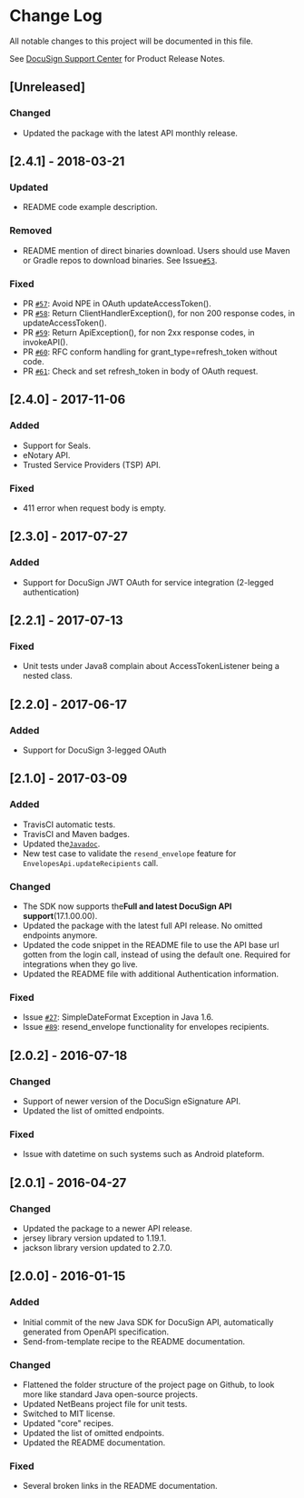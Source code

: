 # Change Log
All notable changes to this project will be documented in this file.

See [DocuSign Support Center](https://support.docusign.com/en/releasenotes/) for Product Release Notes.

## [Unreleased]
### Changed
- Updated the package with the latest API monthly release.

## [2.4.1] - 2018-03-21
### Updated
- README code example description.

### Removed
- README mention of direct binaries download. Users should use Maven or Gradle repos to download binaries. See Issue[`#53`](https://github.com/docusign/docusign-java-client/issues/53).

### Fixed
- PR [`#57`](https://github.com/docusign/docusign-java-client/pull/57): Avoid NPE in OAuth updateAccessToken().
- PR [`#58`](https://github.com/docusign/docusign-java-client/pull/58): Return ClientHandlerException(), for non 200 response codes, in updateAccessToken().
- PR [`#59`](https://github.com/docusign/docusign-java-client/pull/59): Return ApiException(), for non 2xx response codes, in invokeAPI().
- PR [`#60`](https://github.com/docusign/docusign-java-client/pull/60): RFC conform handling for grant_type=refresh_token without code.
- PR [`#61`](https://github.com/docusign/docusign-java-client/pull/61): Check and set refresh_token in body of OAuth request.

## [2.4.0] - 2017-11-06
### Added
- Support for Seals.
- eNotary API.
- Trusted Service Providers (TSP) API.

### Fixed
- 411 error when request body is empty.

## [2.3.0] - 2017-07-27
### Added
- Support for DocuSign JWT OAuth for service integration (2-legged authentication)

## [2.2.1] - 2017-07-13
### Fixed
- Unit tests under Java8 complain about AccessTokenListener being a nested class.

## [2.2.0] - 2017-06-17
### Added
- Support for DocuSign 3-legged OAuth

## [2.1.0] - 2017-03-09
### Added
- TravisCI automatic tests.
- TravisCI and Maven badges.
- Updated the[`Javadoc`](http://docusign.github.io/docusign-java-client/target/site/apidocs/).
- New test case to validate the `resend_envelope` feature for `EnvelopesApi.updateRecipients` call.

### Changed
- The SDK now supports the**Full and latest DocuSign API support**(17.1.00.00).
- Updated the package with the latest full API release. No omitted endpoints anymore.
- Updated the code snippet in the README file to use the API base url gotten from the login call, instead of using the default one. Required for integrations when they go live.
- Updated the README file with additional Authentication information.

### Fixed
- Issue [`#27`](https://github.com/docusign/docusign-java-client/issues/27): SimpleDateFormat Exception in Java 1.6.
- Issue [`#89`](https://github.com/docusign/docusign-csharp-client/issues/89): resend_envelope functionality for envelopes recipients.

## [2.0.2] - 2016-07-18
### Changed
- Support of newer version of the DocuSign eSignature API.
- Updated the list of omitted endpoints.

### Fixed
- Issue with datetime on such systems such as Android plateform.

## [2.0.1] - 2016-04-27
### Changed
- Updated the package to a newer API release.
- jersey library version updated to 1.19.1.
- jackson library version updated to 2.7.0.

## [2.0.0] - 2016-01-15
### Added
- Initial commit of the new Java SDK for DocuSign API, automatically generated from OpenAPI specification.
- Send-from-template recipe to the README documentation.

### Changed
- Flattened the folder structure of the project page on Github, to look more like standard Java open-source projects.
- Updated NetBeans project file for unit tests.
- Switched to MIT license.
- Updated "core" recipes.
- Updated the list of omitted endpoints.
- Updated the README documentation.

### Fixed
- Several broken links in the README documentation.

